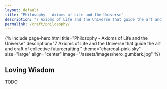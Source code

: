 ```yaml
---
layout: default
title: "Philosophy - Axioms of Life and the Universe"
description: "7 Axioms of Life and the Universe that guide the art and craft of collective futurecrafting."
permalink: /craft/philosophy/
---
```


{% include page-hero.html
  title="Philosophy - Axioms of Life and the Universe"
  description="7 Axioms of Life and the Universe that guide the art and craft of collective futurecrafting."
  theme="charcoal-pink-sky"
  size="large"
  align="center"
  image="/assets/images/hero_gumbark.jpg"
%}

<div class="container">
  <div class="section-heading">
    <h2>Loving Wisdom</h2>
    <p>TODO</p>
  </div>
</div>